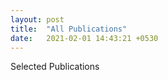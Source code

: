```yaml
---
layout: post
title:  "All Publications"
date:   2021-02-01 14:43:21 +0530
---
```

Selected Publications

